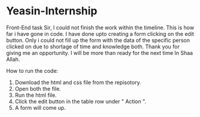 # Yeasin-Internship
Front-End task
Sir,
I could not finish the work within the timeline. This is how far i have gone in code. I have done upto creating a form clicking on the edit button. Only i could not fill up the form with the data of the specific person clicked on due to shortage of time and knowledge both.
Thank you for giving me an opportunity. I will be more than ready for the next time In Shaa Allah.

How to run the code:
1. Download the html and css file from the repisotory.
2. Open both the file.
3. Run the html file.
4. Click the edit button in the table row under " Action ".
5. A form will come up.
